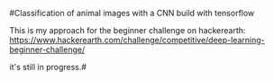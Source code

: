 #Classification of animal images with a CNN build with tensorflow

This is my approach for the beginner challenge on hackerearth:
https://www.hackerearth.com/challenge/competitive/deep-learning-beginner-challenge/

it's still in progress.#